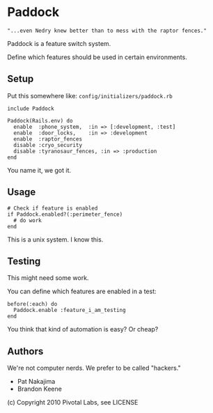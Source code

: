 # Paddock

    "...even Nedry knew better than to mess with the raptor fences."

Paddock is a feature switch system.

Define which features should be used in certain environments.

## Setup

Put this somewhere like: `config/initializers/paddock.rb`

    include Paddock

    Paddock(Rails.env) do
      enable  :phone_system,  :in => [:development, :test]
      enable  :door_locks,    :in => :development
      enable  :raptor_fences
      disable :cryo_security
      disable :tyranosaur_fences, :in => :production
    end

You name it, we got it.

## Usage

    # Check if feature is enabled
    if Paddock.enabled?(:perimeter_fence)
      # do work
    end

This is a unix system. I know this.

## Testing

This might need some work.

You can define which features are enabled in a test:

    before(:each) do
      Paddock.enable :feature_i_am_testing
    end

You think that kind of automation is easy? Or cheap?

## Authors

We're not computer nerds. We prefer to be called "hackers."

* Pat Nakajima
* Brandon Keene

(c) Copyright 2010 Pivotal Labs, see LICENSE
